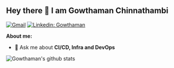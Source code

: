 ## Hey there 👋 I am Gowthaman Chinnathambi

[![Gmail](https://img.shields.io/badge/-Gmail-c14438?style=flat&logo=Gmail&logoColor=white)](mailto:iamgowtham429@gmail.com)
[![Linkedin: Gowthaman](https://img.shields.io/badge/-Gowthaman-blue?style=flat-square&logo=Linkedin&logoColor=white&link=https://www.linkedin.com/in/gowthaman-chinnathambi/)](https://www.linkedin.com/in/gowthaman-chinnathambi/)

**About me:**

- 💬 Ask me about **CI/CD, Infra and DevOps**

![Gowthaman's github stats](https://github-readme-stats.vercel.app/api?username=gchinnathambi&show_icons=true&hide_border=true&theme=dark)
